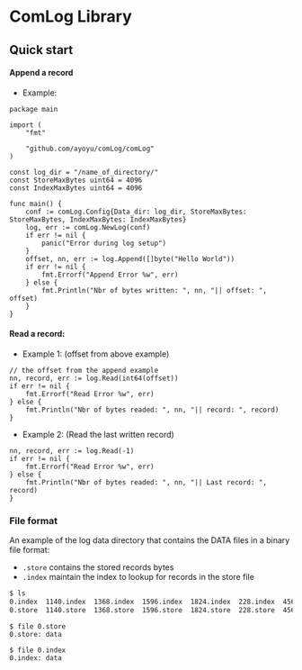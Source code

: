 # ComLog Library

## Quick start

#### Append a record

- Example:

```golang
package main

import (
	"fmt"

	"github.com/ayoyu/comLog/comLog"
)

const log_dir = "/name_of_directory/"
const StoreMaxBytes uint64 = 4096
const IndexMaxBytes uint64 = 4096

func main() {
	conf := comLog.Config{Data_dir: log_dir, StoreMaxBytes: StoreMaxBytes, IndexMaxBytes: IndexMaxBytes}
	log, err := comLog.NewLog(conf)
	if err != nil {
		panic("Error during log setup")
	}
	offset, nn, err := log.Append([]byte("Hello World"))
	if err != nil {
		fmt.Errorf("Append Error %w", err)
	} else {
		fmt.Println("Nbr of bytes written: ", nn, "|| offset: ", offset)
	}
}
```

#### Read a record:

- Example 1: (offset from above example)

```golang
// the offset from the append example
nn, record, err := log.Read(int64(offset))
if err != nil {
	fmt.Errorf("Read Error %w", err)
} else {
	fmt.Println("Nbr of bytes readed: ", nn, "|| record: ", record)
}
```

- Example 2: (Read the last written record)

```golang
nn, record, err := log.Read(-1)
if err != nil {
	fmt.Errorf("Read Error %w", err)
} else {
	fmt.Println("Nbr of bytes readed: ", nn, "|| Last record: ", record)
}
```

### File format

An example of the log data directory that contains the DATA files in a binary file format:

- `.store` contains the stored records bytes
- `.index` maintain the index to lookup for records in the store file

```bash
$ ls
0.index  1140.index  1368.index  1596.index  1824.index  228.index  456.index  684.index  912.index
0.store  1140.store  1368.store  1596.store  1824.store  228.store  456.store  684.store  912.store
```

```
$ file 0.store
0.store: data

$ file 0.index
0.index: data
```
